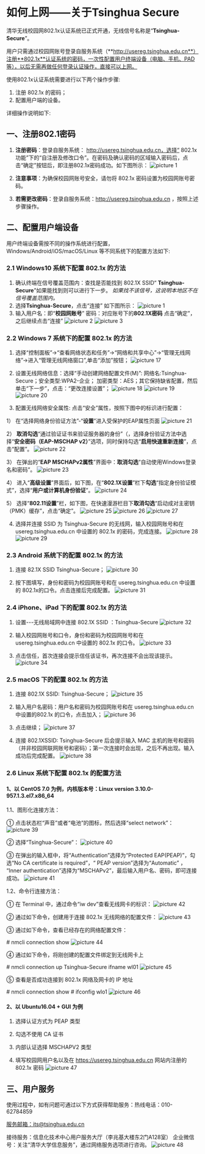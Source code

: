 # 如何上网——关于Tsinghua Secure

清华无线校园网802.1x认证系统已正式开通，无线信号名称是“**Tsinghua-Secure**”。

用户只需通过校园网账号登录自服务系统（**http://usereg.tsinghua.edu.cn**）注册**802.1x**认证系统的密码，一次性配置用户终端设备（电脑、手机、PAD等），以后无需再做任何登录认证操作，直接可以上网。

使用802.1x认证系统需要进行以下两个操作步骤:

1. 注册 802.1x 的密码；
2. 配置用户端的设备。
   
详细操作说明如下:

## 一、注册802.1密码

1. **注册密码**：登录自服务系统： http://usereg.tsinghua.edu.cn，选择“ 802.1x 功能”下的“自注册及修改口令”。在密码及确认密码的区域输入密码后，点击“确定”按钮后，即注册802.1x密码成功。如下图所示：
![picture 1](images/f3159a9c04f8d6b98d36b079dbe71ddd4fba902293115592bd3d0178bff28748.png)

2. **注意事项**：为确保校园网账号安全，请勿将 802.1x 密码设置为校园网账号密码。

3. **若需更改密码**：登录自服务系统：http://usereg.tsinghua.edu.cn ，按照上述步骤操作。

## 二、配置用户端设备

用户终端设备需按不同的操作系统进行配置， Windows/Android/iOS/macOS/Linux 等不同系统下的配置方法如下:

### 2.1 Windows10 系统下配置 802.1x 的方法

1. 确认终端在信号覆盖范围内：查找是否能找到 802.1X SSID“ **Tsinghua-Secure**”如果能找到则可以进行下一步。
*如果找不该信号，这说明本地区不在信号覆盖范围内。*
2. 选择**Tsinghua-Secure**，点击“连接”
如下图所示：
![picture 1](images/07e2ef9c8f1e02d53d402a2585d4b9958a375f6b4064e1c11ce7525e8172297a.png)  
3. 输入用户名：即“**校园网账号**”
密码：对应账号下的**802.1X密码**
点击“确定”，之后继续点击“连接”
![picture 2](images/d85ca79def7d2859ee15c4a9f4160328e65ce2d78fb083c885c6cd73c84f6992.png)
![picture 3](images/581974ef03d0e008acb102c9096cf8ef396a0a6c7d913834571313fd954086b4.png)

### 2.2 Windows 7 系统下的配置 802.1x 的方法
 
1.  选择“控制面板”→“查看网络状态和任务”→“网络和共享中心”→“管理无线网络”→进入“管理无线网络窗口”,单击“添加”按钮；
![picture 17](images/8d392d69dcc206f6e97f913e31c48fe8c1373dba47f3929d991083d06d57f2b5.png)
      
2.  设置无线网络信息：选择“手动创建网络配置文件(M)”: 网络名:Tsinghua-Secure；安全类型:WPA2-企业； 加密类型：AES；其它保持缺省配置，然后单击“下一步”，点击：“更改连接设置”；
![picture 18](images/e397bfad7ea01b5382f2e718c0944280e53ec18ade91ede83c0cbd94f1e3e3d0.png)
![picture 19](images/6a83419135b9c8f35c1423e5e4121c9412f93491e02ece3d24ae4116f4a0453a.png)
![picture 20](images/1602e919d61e5e0ad3cd4d0afdcfb13406836860cc47307f9ff0681510d0a0c7.png)
   
3.  配置无线网络安全属性: 点击“安全”属性，按照下图中的标识进行配置：

1） 在“选择网络身份验证方法”-“**设置**”进入受保护的EAP属性页面
![picture 21](images/6621e5d770b9e82efd312522d49ff28bfe61e128c7c589d7d69010856e789672.png)

2） **取消勾选**“通过验证证书来验证服务器的身份”（，选择身份验证方法中选择“**安全密码（EAP-MSCHAP v2）**”选项，同时保持勾选“**启用快速重新连接**”，点击“配置”。
![picture 22](images/70b3ca8abd1cafda2aece061361cf63eeb3ed4cc772b045a0eff31c50ed29963.png)

3） 在弹出的“**EAP MSCHAPv2属性**”界面中：**取消勾选**“自动使用Windows登录名和密码”。
![picture 23](images/00bdaa6f0bec5f1b08eb6ba4fc922f066b926e23c5c188ce97ba31ba24961d2e.png)

4） 进入“**高级设置**”界面后，如下图，在“**802.1X设置**”栏下**勾选**“指定身份验证模式”，选择“**用户或计算机身份验证**”。
![picture 24](images/1780fc173e0c15ceb7c1e55ee8614267af12d4dd0c8aee2f5c7aac9e6a02dbae.png)

5） 选择“**802.11设置**”栏，如下图，在快速漫游栏目下**取消勾选**“启动成对主密钥（PMK）缓存”，点击“确定”。
![picture 25](images/5f953f710163c24fdfeefde6d7dbcef5206757b3de1b02bdfb54b44f23abe7b9.png)
![picture 26](images/620f45b0dbcbfc926c63c8af37dac508c013f236da6d5c4f520a65b05479b21d.png)
![picture 27](images/3ec6e66f6c65052882bf3c40f02a1be9ace7e910a9ccd963a84302a400027a4b.png)      
        
4.  选择并连接 SSID 为 Tsinghua-Secure 的无线网，输入校园网账号和在usereg.tsinghua.edu.cn 中设置的 802.1x 的密码，完成连接。
![picture 28](images/d5a27e5bc434de1e5c29b856f6191b07e0be1b6c4c88f971e5782f044efcb51d.png)
![picture 29](images/c247401deae2082c99696a713416a3081227dfde5ecf06987d91dba000f02ffd.png)
        
### 2.3 Android 系统下的配置 802.1x 的方法

1.  连接 82.1X SSID Tsinghua-Secure；
![picture 30](images/3b71eae9eca9f3d8f1cc29b0d19a68682507a5e6a7272647b578e60c1f3e34fd.png)   
        
2.  按下图填写，身份和密码为校园网账号和在 usereg.tsinghua.edu.cn 中设置的 802.1x的口令。点击连接后完成配置。
![picture 31](images/400a0bec532340e82c9d68792431d679c2196614058c7cdbdeaf20a5c05ed54c.png)  
        
### 2.4 iPhone、iPad 下的配置 802.1x 的方法

1.  设置---无线局域网中连接 802.1X SSID ：Tsinghua-Secure
![picture 32](images/250dddc5e79c27b6cd6601b7210cb35510ad405a03088bdd458b0a57bb758e49.png)

2.  输入校园网账号和口令，身份和密码为校园网账号和在 usereg.tsinghua.edu.cn 中设置的 802.1x 的口令。
![picture 33](images/399948f62238c1fa373b5ea7f257cd20cebb0a5c0480cfbdb910f655f40f7c8e.png)
        
3.  点击信任，首次连接会提示信任该证书，再次连接不会出现该提示。
![picture 34](images/1831a83cfda0beb53ebef0e2b81a4e0a4c4062620dc85dc0b708b5557697f276.png)    
        
### 2.5 macOS 下的配置 802.1x 的方法
    
1.  连接 802.1X SSID: Tsinghua-Secure；
![picture 35](images/7dbef2cbf7ce9c265011542e3c347f896de4d96fcf73971ac1d34ffe9684fdf1.png)  
    
2.  输入用户名密码：用户名和密码为校园网账号和在 usereg.tsinghua.edu.cn 中设置的802.1x 的口令，点击加入；
![picture 36](images/f02f09f6f6a6c32c923dbf64902fd2c4e7529b347267a7459104341128a0a966.png)
        
3.  点击继续；
![picture 37](images/a0921829a02cae8968bd71fd6d1d352bc3c58d4023021c3c032764808c81a947.png)

4.  连接 802.1XSSID: Tsinghua-Secure 后会提示输入 MAC 主机的账号和密码（并非校园网联网账号和密码）；第一次连接时会出现，之后不再出现。输入成功后完成配置。
![picture 38](images/0c4a8b66f10639e48ccb78a49bcaac83e1efe98b561fb9da5789463c586816b2.png)
          
### 2.6 Linux 系统下配置 802.1x 的配置方法

#### 1、以 CentOS 7.0 为例，内核版本号：Linux version 3.10.0-957.1.3.el7.x86\_64

1.1、图形化连接方法：
    
① 点击状态栏“声音”或者“电池”的图标，然后选择“select network”：
![picture 39](images/37aaff9922d64b583aeb0196bc35ad0437330caf06dd7dbf90714259a2b43f9c.png)

② 选择“Tsinghua-Secure”：
![picture 40](images/ceaa37e828ac593468aa149c1171948686e32dd894859c585803393cb35de901.png)
    
③ 在弹出的输入框中，将“Authentication”选择为“Protected EAP(PEAP)”，勾选“No CA certificate is required”，“ PEAP version”选择为“Automatic” ， “Inner authentication”选择为“MSCHAPv2”，最后输入用户名、密码，即可连接成功。
![picture 41](images/b0435b84c48e59f440cfcbdeed4260ae49b53642e48331da89be600f5db959b4.png)
    
1.2、命令行连接方法：

① 在 Terminal 中，通过命令“iw dev”查看无线网卡的标识：
![picture 42](images/7b51df8fba90bc70e50791607765094143bcced7a91cfd1da3d47acca809e8fb.png)  


② 通过如下命令，创建用于连接 802.1x 无线网络的配置文件：
![picture 43](images/9432fc95ec833449a8e8f646508d441de5f996e84c49417c3493e3f20fa9c6ac.png)

③ 通过如下命令，查看已经存在的网络配置文件：

\# nmcli connection show
![picture 44](images/3145398377a6f19f71d96644fc7f3f13a0ed21e743ed4d9761380083dc6c1302.png)

④ 通过如下命令，将刚创建的配置文件绑定到无线网卡上

\# nmcli connection up Tsinghua-Secure ifname wl01
![picture 45](images/7b51df8fba90bc70e50791607765094143bcced7a91cfd1da3d47acca809e8fb.png)

⑤ 查看是否成功连接到 802.1x 网络及网卡的 IP 地址

\# nmcli connection show 
\# ifconfig wlo1
![picture 46](images/7660e6239b1e82d4e3220c4b6d51b2272c943d0d7065b5b29bba8aafdb8ac06a.png)

#### 2、以 Ubuntu16.04 + GUI 为例

1.  选择认证方式为 PEAP 类型
    
2.  勾选不使用 CA 证书
    
3.  内部认证选择 MSCHAPV2 类型
    
4.  填写校园网用户名以及在 https://usereg.tsinghua.edu.cn 网站内注册的 802.1x 密码
![picture 47](images/8fd171ef826e396fdff35a321413eae0939628da5897bad7fe92d672c4c99278.png)

## 三、用户服务 

使用过程中，如有问题可通过以下方式获得帮助服务：热线电话：010-62784859

[服务邮箱：its@tsinghua.edu.cn](mailto:its@tsinghua.edu.cn)

接待服务：信息化技术中心用户服务大厅（李兆基大楼东2门A128室） 企业微信号：关注“清华大学信息服务”，通过网络服务选项进行咨询。
![picture 48](images/505a0422c552e4bab00fb3b9c977c6df80759b013406107331efa0912ce7f630.png)